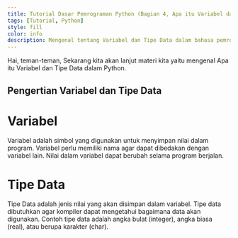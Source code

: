 ```yaml
---
title: Tutorial Dasar Pemrograman Python (Bagian 4, Apa itu Variabel dan Tipe Data dalam Python)
tags: [Tutorial, Python]
style: fill
color: info
description: Mengenal tentang Variabel dan Tipe Data dalam bahasa pemrograman Python
---
```


Hai, teman-teman, Sekarang kita akan lanjut materi kita yaitu mengenal Apa itu Variabel dan Tipe Data dalam Python.

## Pengertian Variabel dan Tipe Data

# Variabel

Variabel adalah simbol yang digunakan untuk menyimpan nilai dalam program. Variabel perlu memiliki nama agar dapat dibedakan dengan variabel lain. Nilai dalam variabel dapat berubah selama program berjalan.

# Tipe Data

Tipe Data adalah jenis nilai yang akan disimpan dalam variabel. Tipe data dibutuhkan agar kompiler dapat mengetahui bagaimana data akan digunakan. Contoh tipe data adalah angka bulat (integer), angka biasa (real), atau berupa karakter (char).

